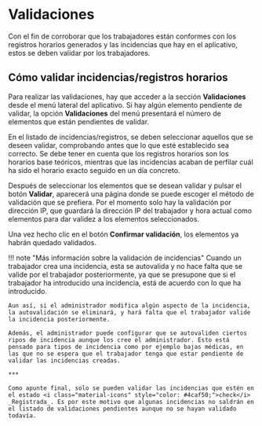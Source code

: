 # Validaciones
Con el fin de corroborar que los trabajadores están conformes con los registros horarios generados y las incidencias que hay en el aplicativo, estos se deben validar por los trabajadores.

## Cómo validar incidencias/registros horarios
Para realizar las validaciones, hay que acceder a la sección **Validaciones** desde el menú lateral del aplicativo. Si hay algún elemento pendiente de validar, la opción **Validaciones** del menú presentará el número de elementos que están pendientes de validar.

En el listado de incidencias/registros, se deben seleccionar aquellos que se deseen validar, comprobando antes que lo que esté establecido sea correcto. Se debe tener en cuenta que los registros horarios son los horarios base teóricos, mientras que las incidencias acaban de perfilar cuál ha sido el horario exacto seguido en un día concreto.

Después de seleccionar los elementos que se desean validar y pulsar el botón **Validar**, aparecerá una página donde se puede escoger el método de validación que se prefiera. Por el momento solo hay la validación por dirección IP, que guardará la dirección IP del trabajador y hora actual como elementos para dar validez a los elementos seleccionados.

Una vez hecho clic en el botón **Confirmar validación**, los elementos ya habrán quedado validados.

!!! note "Más información sobre la validación de incidencias"
    Cuando un trabajador crea una incidencia, esta se autovalida y no hace falta que se valide por el trabajador posteriormente, ya que se presupone que si el trabajador ha introducido una incidencia, está de acuerdo con lo que ha introducido.

    Aun así, si el administrador modifica algún aspecto de la incidencia, la autovalidación se eliminará, y hará falta que el trabajador valide la incidencia posteriormente.

    Además, el administrador puede configurar que se autovaliden ciertos ripos de incidencia aunque los cree el administrador. Esto está pensado para tipos de incidencia como por ejemplo bajas médicas, en las que no se espera que el trabajador tenga que estar pendiente de validar las incidencias creadas.

    ***

    Como apunte final, solo se pueden validar las incidencias que estén en el estado <i class="material-icons" style="color: #4caf50;">check</i> _Registrada_. Es por este motivo que algunas incidencias no saldrán en el listado de validaciones pendientes aunque no se hayan validado todavía.
